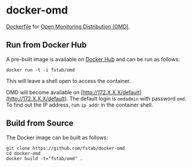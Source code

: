 docker-omd
==========

[Dockerfile](https://www.docker.com) for [Open Monitoring Distribution (OMD)](http://omdistro.org).

Run from Docker Hub
-------------------

A pre-built image is available on [Docker Hub](https://registry.hub.docker.com/u/fstab/omd) and can be run as follows:

    docker run -t -i fstab/omd

This will leave a shell open to access the container.

OMD will become available on [http://172.X.X.X/default](http://172.X.X.X/default).
The default login is `omdadmin` with password `omd`.
To find out the IP address, run `ip addr` in the container shell.

Build from Source
-----------------

The Docker image can be built as follows:

    git clone https://github.com/fstab/docker-omd
    cd docker-omd
    docker build -t="fstab/omd" .
